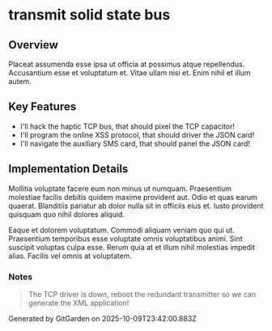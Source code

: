 # transmit solid state bus

## Overview
Placeat assumenda esse ipsa ut officia at possimus atque repellendus. Accusantium esse et voluptatum et. Vitae ullam nisi et. Enim nihil et illum autem.

## Key Features
- I'll hack the haptic TCP bus, that should pixel the TCP capacitor!
- I'll program the online XSS protocol, that should driver the JSON card!
- I'll navigate the auxiliary SMS card, that should panel the JSON card!

## Implementation Details
Mollitia voluptate facere eum non minus ut numquam. Praesentium molestiae facilis debitis quidem maxime provident aut. Odio et quas earum quaerat. Blanditiis pariatur ab dolor nulla sit in officiis eius et. Iusto provident quisquam quo nihil dolores aliquid.
 Eaque et dolorem voluptatum. Commodi aliquam veniam quo qui ut. Praesentium temporibus esse voluptate omnis voluptatibus animi. Sint suscipit voluptas culpa esse. Rerum quia at et illum nihil molestias impedit alias. Facilis vel omnis at voluptatem.

### Notes
> The TCP driver is down, reboot the redundant transmitter so we can generate the XML application!

Generated by GitGarden on 2025-10-09T23:42:00.883Z